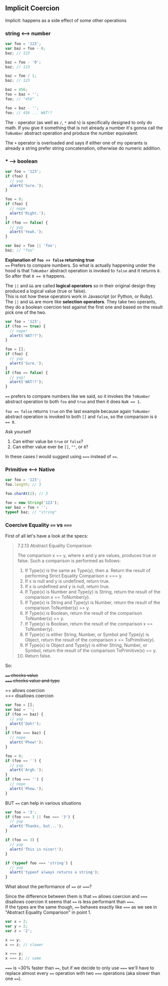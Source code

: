 ## Implicit Coercion

Implicit: happens as a side effect of some other operations

### string <--> number

```js
var foo = '123';
var baz = foo - 0;
baz; // 123

baz = foo - '0';
baz; // 123

baz = foo / 1;
baz; // 123

baz = 456;
foo = baz + '';
foo; // "456"

foo = baz - '';
foo; // 456 ... WAT!?
```

The `-` operator (as well as `/`, `*` and `%`) is specifically designed to only do math. If you give it something that is not already a number it's gonna call the `ToNumber` abstract operation and produce the number equivalent.

The `+` operator is overloaded and says if either one of my operants is already a string prefer string concatenation, otherwise do numeric addition.

### \* --> boolean

```js
var foo = '123';
if (foo) {
  // yup
  alert('Sure.');
}

foo = 0;
if (foo) {
  // nope
  alert('Right.');
}
if (foo == false) {
  // yup
  alert('Yeah.');
}

var baz = foo || 'foo';
baz; // "foo"
```

**Explanation of `foo == false` returning true**  
`==` Prefers to compare numbers. So what is actually happening under the hood is that `ToNumber` abstract operation is invoked to `false` and it returns `0`.  
So after that `0 == 0` happens.

The `||` and `&&` are called **logical operators** so in their original design they produced a logical value (true or false).  
This is not how these operators work in Javascript (or Python, or Ruby).  
The `||` and `&&` are more like **selection operators**. They take two operants, they do a boolean coercion test against the first one and based on the result pick one of the two.

```js
var foo = '123';
if (foo == true) {
  // nope!
  alert('WAT!?');
}

foo = [];
if (foo) {
  // yup
  alert('Sure.');
}
if (foo == false) {
  // yup!
  alert('WAT!?');
}
```

`==` prefers to compare numbers like we said, so it invokes the `ToNumber` abstract operation to both `foo` and `true` and then it does `NaN == 1`.

`foo == false` returns `true` on the last example because again `ToNumber` abstract operation is invoked to both `[]` and `false`, so the comparison is `0 == 0`.

Ask yourself

1.  Can either value be `true` or `false`?
2.  Can either value ever be `[]`, `""`, or `0`?

In these cases I would suggest using `===` instead of `==`.

### Primitive <--> Native

```js
var foo = '123';
foo.length; // 3

foo.charAt(2); // 3

foo = new String('123');
var baz = foo + '';
typeof baz; // "string"
```

### Coercive Equality `==` vs `===`

First of all let's have a look at the specs:

> 7.2.13 Abstract Equality Comparison
>
> The comparison x == y, where x and y are values, produces true or false. Such a comparison is performed as follows:
>
> 1.  If Type(x) is the same as Type(y), then
>     a. Return the result of performing Strict Equality Comparison x === y.
> 2.  If x is null and y is undefined, return true.
> 3.  If x is undefined and y is null, return true.
> 4.  If Type(x) is Number and Type(y) is String, return the result of the comparison x == ToNumber(y).
> 5.  If Type(x) is String and Type(y) is Number, return the result of the comparison ToNumber(x) == y.
> 6.  If Type(x) is Boolean, return the result of the comparison ToNumber(x) == y.
> 7.  If Type(y) is Boolean, return the result of the comparison x == ToNumber(y).
> 8.  If Type(x) is either String, Number, or Symbol and Type(y) is Object, return the result of the comparison x == ToPrimitive(y).
> 9.  If Type(x) is Object and Type(y) is either String, Number, or Symbol, return the result of the comparison ToPrimitive(x) == y.
> 10. Return false.

So:

~~`==` checks value~~  
~~`===` checks value and type~~

== allows coercion  
=== disallows coercion

```js
var foo = [];
var baz = '';
if (foo == baz) {
  // yup
  alert('Doh!');
}
if (foo === baz) {
  // nope
  alert('Phew!');
}

foo = 0;
if (foo == '') {
  // yup
  alert('Argh.');
}
if (foo === '') {
  // nope
  alert('Phew.');
}
```

BUT `==` can help in various situations

```js
var foo = '3';
if (foo === 3 || foo === '3') {
  // yup
  alert('Thanks, but...');
}

if (foo == 3) {
  // yup
  alert('This is nicer!');
}

if (typeof foo === 'string') {
  // yup
  alert('typeof always returns a string');
}
```

What about the performance of `==` or `===`?

Since the difference between them is that `==` allows coercion and `===` disallows coercion it seems that `==` is less performant than `===`.  
If the types are the same though, `==` behaves exactly like `===` as we see in "Abstract Equality Comparison" in point 1.

```js
var x = 2;
var y = 2;
var z = '2';

x == y;
x == z; // slower

x === y;
x === z; // same
```

`===` is ~30% faster than `==`, but if we decide to only use `===` we'll have to replace almost every `==` operation with two `===` operations (aka slower than one `==`).
